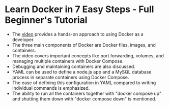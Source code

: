 # Learn Docker in 7 Easy Steps - Full Beginner's Tutorial

- The [video]((https://www.youtube.com/watch?v=gAkwW2tuIqE)) provides a hands-on approach to using Docker as a developer.
- The three main components of Docker are Docker files, images, and containers.
- The video covers important concepts like port forwarding, volumes, and managing multiple containers with Docker Compose.
- Debugging and maintaining containers are also discussed.
- YAML can be used to define a node.js app and a MySQL database process in separate containers using Docker Compose.
- The ease of defining this configuration in YAML compared to writing individual commands is emphasized.
- The ability to run all the containers together with "docker compose up" and shutting them down with "docker compose down" is mentioned.

